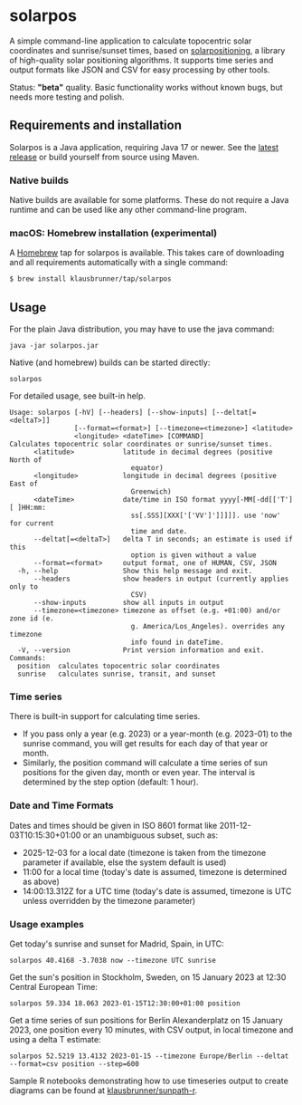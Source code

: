 # solarpos

A simple command-line application to calculate topocentric solar coordinates and sunrise/sunset times, based
on [solarpositioning](https://github.com/klausbrunner/solarpositioning), a library of high-quality solar 
positioning algorithms. It supports time series and output formats like JSON and CSV for easy processing by other tools.

Status: **"beta"** quality. Basic functionality works without known bugs, but needs more testing and polish.

## Requirements and installation

Solarpos is a Java application, requiring Java 17 or newer. See the [latest release](https://github.com/klausbrunner/solarpos/releases/latest) or build yourself from source using Maven.

### Native builds

Native builds are available for some platforms. These do not require a Java runtime and can be used like any other command-line program.

### macOS: Homebrew installation (experimental)

A [Homebrew](https://brew.sh) tap for solarpos is available. This takes care of downloading and all requirements automatically with a single command:

```sh
$ brew install klausbrunner/tap/solarpos
```

## Usage

For the plain Java distribution, you may have to use the java command:

```
java -jar solarpos.jar
```

Native (and homebrew) builds can be started directly:

```
solarpos
```

For detailed usage, see built-in help.

```
Usage: solarpos [-hV] [--headers] [--show-inputs] [--deltat[=<deltaT>]]
                [--format=<format>] [--timezone=<timezone>] <latitude>
                <longitude> <dateTime> [COMMAND]
Calculates topocentric solar coordinates or sunrise/sunset times.
      <latitude>            latitude in decimal degrees (positive North of
                              equator)
      <longitude>           longitude in decimal degrees (positive East of
                              Greenwich)
      <dateTime>            date/time in ISO format yyyy[-MM[-dd[['T'][ ]HH:mm:
                              ss[.SSS][XXX['['VV']']]]]]. use 'now' for current
                              time and date.
      --deltat[=<deltaT>]   delta T in seconds; an estimate is used if this
                              option is given without a value
      --format=<format>     output format, one of HUMAN, CSV, JSON
  -h, --help                Show this help message and exit.
      --headers             show headers in output (currently applies only to
                              CSV)
      --show-inputs         show all inputs in output
      --timezone=<timezone> timezone as offset (e.g. +01:00) and/or zone id (e.
                              g. America/Los_Angeles). overrides any timezone
                              info found in dateTime.
  -V, --version             Print version information and exit.
Commands:
  position  calculates topocentric solar coordinates
  sunrise   calculates sunrise, transit, and sunset
```

### Time series

There is built-in support for calculating time series.

* If you pass only a year (e.g. 2023) or a year-month (e.g. 2023-01) to the sunrise command, you will get results for
  each day of that year or month.
* Similarly, the position command will calculate a time series of sun positions for the given day, month or even year.
  The interval is determined by the step option (default: 1 hour).

### Date and Time Formats

Dates and times should be given in ISO 8601 format like 2011-12-03T10:15:30+01:00 or an unambiguous subset, such as:

* 2025-12-03 for a local date (timezone is taken from the timezone parameter if available, else the system default is used)
* 11:00 for a local time (today's date is assumed, timezone is determined as above)
* 14:00:13.312Z for a UTC time (today's date is assumed, timezone is UTC unless overridden by the timezone parameter)

### Usage examples

Get today's sunrise and sunset for Madrid, Spain, in UTC:

```
solarpos 40.4168 -3.7038 now --timezone UTC sunrise
```

Get the sun's position in Stockholm, Sweden, on 15 January 2023 at 12:30 Central European Time:

```
solarpos 59.334 18.063 2023-01-15T12:30:00+01:00 position 
```

Get a time series of sun positions for Berlin Alexanderplatz on 15 January 2023, one position every 10 minutes, with CSV
output, in local timezone and using a delta T estimate:

```
solarpos 52.5219 13.4132 2023-01-15 --timezone Europe/Berlin --deltat --format=csv position --step=600
```

Sample R notebooks demonstrating how to use timeseries output to create diagrams can be found at [klausbrunner/sunpath-r](https://github.com/klausbrunner/sunpath-r/blob/main/sunpath.md).
